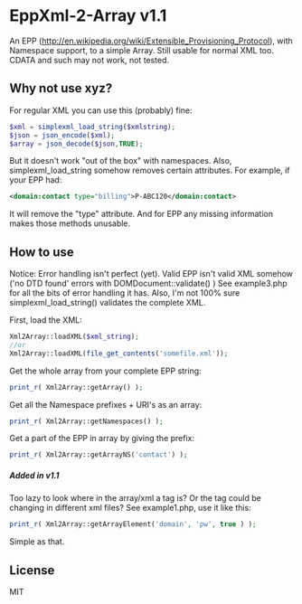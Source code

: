 EppXml-2-Array v1.1
===================

An EPP (http://en.wikipedia.org/wiki/Extensible_Provisioning_Protocol), with Namespace support, to a simple Array.
Still usable for normal XML too. CDATA and such may not work, not tested.

Why not use xyz?
----

For regular XML you can use this (probably) fine:
```php
$xml = simplexml_load_string($xmlstring);
$json = json_encode($xml);
$array = json_decode($json,TRUE);
```
But it doesn't work "out of the box" with namespaces.
Also, simplexml_load_string somehow removes certain attributes.
For example, if your EPP had:
```xml
<domain:contact type="billing">P-ABC120</domain:contact>
```
It will remove the "type" attribute. And for EPP any missing information makes those methods unusable.


How to use
----
Notice: Error handling isn't perfect (yet). Valid EPP isn't valid XML somehow ('no DTD found' errors with DOMDocument::validate() ) See example3.php for all the bits of error handling it has. Also, I'm not 100% sure simplexml_load_string() validates the complete XML.

First, load the XML:
```php
Xml2Array::loadXML($xml_string);
//or
Xml2Array::loadXML(file_get_contents('somefile.xml'));
```
Get the whole array from your complete EPP string:
```php
print_r( Xml2Array::getArray() );
```
Get all the Namespace prefixes + URI's as an array:
```php
print_r( Xml2Array::getNamespaces() );
```
Get a part of the EPP in array by giving the prefix:
```php
print_r( Xml2Array::getArrayNS('contact') );
```
##### Added in v1.1
Too lazy to look where in the array/xml a tag is? Or the tag could be changing in different xml files?
See example1.php, use it like this:
```php
print_r( Xml2Array::getArrayElement('domain', 'pw', true ) );
```
Simple as that.

License
----
MIT
